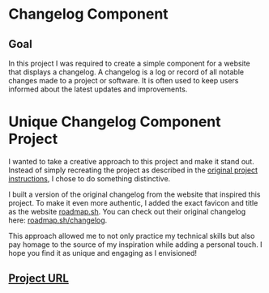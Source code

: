 # Changelog Component
## Goal
In this project I was required to create a simple component for a website that displays a changelog. A changelog is a log or record of all notable changes made to a project or software. It is often used to keep users informed about the latest updates and improvements.

# Unique Changelog Component Project

I wanted to take a creative approach to this project and make it stand out. Instead of simply recreating the project as described in the [original project instructions](https://roadmap.sh/projects/changelog-component), I chose to do something distinctive.

I built a version of the original changelog from the website that inspired this project. To make it even more authentic, I added the exact favicon and title as the website [roadmap.sh](https://roadmap.sh). You can check out their original changelog here: [roadmap.sh/changelog](https://roadmap.sh/changelog).

This approach allowed me to not only practice my technical skills but also pay homage to the source of my inspiration while adding a personal touch. I hope you find it as unique and engaging as I envisioned!

## <a href="https://roadmap.sh/projects/changelog-component">Project URL</a>
